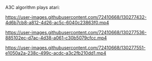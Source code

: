 A3C algorithm plays atari:

https://user-images.githubusercontent.com/72410668/130277432-4d6b7cb8-a812-4d26-ac5c-6040c23863f0.mp4

https://user-images.githubusercontent.com/72410668/130277536-885102ec-d7ac-4d38-a061-c30b5079cfcc.mp4

https://user-images.githubusercontent.com/72410668/130277551-e1050a2a-238c-499c-acdc-a3c2fb210dd1.mp4



